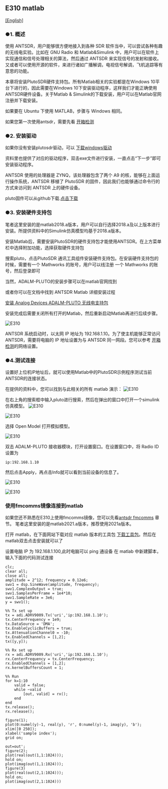 ## E310 matlab 

[[English]](../../../../device_and_usage_manual/ANTSDR_E_Series_Module/ANTSDR_E310_Reference_Manual/AntsdrE310_matlab.html)

### ●1. 概述

使用 ANTSDR，用户能够很方便地接入到各种 SDR 软件当中，可以尝试各种有趣的无线电实验。比如在 GNU Radio 和 Matlab&Simulink 中，用户可以在软件上实现通信和信号处理相关的算法，然后通过 ANTSDR 来实现信号的发射和接收。又或者可以使用开源的软件，来进行诸如广播解调，电视信号解调，飞机追踪等有意思的功能。

本章将安装PlutoSDR硬件支持包。所有Matlab相关的实验都是在Windows 10平台下进行的，因此需要在Windows 10下安装驱动程序，这样我们才能正确使用ANTSDR硬件设备。关于Matlab & Simulink的下载安装，用户可以在Matlab官网注册并下载安装。

如果要在 Ubuntu 下使用 MATLAB，步骤与 Windows 相同。

如果您第一次使用antsdr，需要先看 [开箱检测](./AntsdrE310_Unpacking_examination_cn.md)

### ●2. 安装驱动

如果你没有安装plutosdr驱动，可以
[下载windows驱动](https://wiki.analog.com/university/tools/pluto/drivers/windows)

资料里也提供了对应的驱动程序，双击exe文件进行安装，一直点击“下一步”即可安装驱动程序。

ANTSDR 使用的处理器是 ZYNQ，该处理器包含了两个 A9 的核，能够在上面运行操作系统，ANTSDR 移植了 PlutoSDR 的固件，因此我们也能够通过命令行的方式来访问到 ANTSDR 上的硬件设备。

pluto固件可以从github下载.[点击下载](https://github.com/MicroPhase/antsdr-fw-patch/releases)

### ●3. 安装硬件支持包

笔者这里安装的是matlab2018.a版本，用户可以自行选择2018.a及以上版本进行安装。所提供资料中的Simulink仿真模型均基于2018.a版本。

安装Matlab后，需要安装PlutoSDR的硬件支持包才能使用ANTSDR。在上方菜单栏中选择附加功能，选择获取硬件支持包

搜索pluto，点击PlutoSDR 通讯工具组件安装硬件支持包。在安装硬件支持包的时候，需要有一个 Mathworks 的账号，用户可以线注册
一个 Mathworks 的账号，然后登录即可

当然，ADALM-PLUTO的安装步骤可以在matlab官网找到

或者你可以在文档中找到 ANTSDR Matlab 详细安装过程

[安装 Analog Devices ADALM-PLUTO 无线电支持包](https://ww2.mathworks.cn/help/comm/plutoradio/ug/install-support-package-for-pluto-radio.html)

安装完成后需要关闭所有打开的Matlab，然后重新启动Matlab再进行后续步骤。

![E310](./ANTSDR_E310_Reference_Manual.assets/E310_connect_.png)

ANTSDR 系统启动时，以太网 IP 地址为 192.168.1.10。为了使主机能够正常访问 ANTSDR，需要将电脑的 IP 地址设置为与 ANTSDR 同一网段。您可以参考 [开箱检测](./AntsdrE310_Unpacking_examination_cn.md)的网络设置。 


### ●4.测试连接

设置好上位机IP地址后，就可以使用Matlab中的PlutoSDR示例程序测试当前ANTSDR的连接状态。

在提供的资料中，您可以找到与此相关的所有 matlab 演示：
![E310](./ANTSDR_E310_Reference_Manual.assets/matlab_all_demo.png)

在右上角的搜索框中输入pluto进行搜索，然后在弹出的窗口中打开一个simulink仿真模型。
![E310](./ANTSDR_E310_Reference_Manual.assets/matlab_pluto.png)

![E310](./ANTSDR_E310_Reference_Manual.assets/matlab_pluto_demo.png)

选择 Open Model 打开模拟模型。

![E310](./ANTSDR_E310_Reference_Manual.assets/matlab_ADALM-PLUTO.png)

双击 ADALM-PLUTO 接收器模块，打开设置窗口。在设置窗口中，将 Radio ID 设置为

```
ip:192.168.1.10
```

然后点击Apply，再点击Info就可以看到当前设备的信息了。

![E310](./ANTSDR_E310_Reference_Manual.assets/matlab_demo_infoip.png)

![E310](./ANTSDR_E310_Reference_Manual.assets/matlab_demo_info.png)

### 使用fmcomms镜像连接到matlab

如果您还不熟悉在E310上使用fmcomms镜像，您可以先看[antsdr fmcomms](./AntsdrE310_fmcomms_cn.md) 章节。
笔者这里安装的是matlab2021.a版本，推荐使用2021a版本。

打开 matlab，在下面网站下载对应 matlab 版本的工具包 [下载工具包](https://github.com/analogdevicesinc/TransceiverToolbox/releases)。然后在matlab双击点击安装就可以了

设置电脑 IP 为 192.168.1.100,此时电脑可以 ping 通设备
在 matlab 中新建脚本，输入下面的代码测试连接
```
clc;
clear all;
close all;
amplitude = 2^12; frequency = 0.12e6;
swv1 = dsp.SineWave(amplitude, frequency);
swv1.ComplexOutput = true;
swv1.SamplesPerFrame = 1e4*10;
swv1.SampleRate = 3e6;
y = swv1();

%% Tx set up
tx = adi.ADRV9009.Tx('uri','ip:192.168.1.10');
tx.CenterFrequency = 1e9;
tx.DataSource = 'DMA';
tx.EnableCyclicBuffers = true;
tx.AttenuationChannel0 = -10;
tx.EnabledChannels = [1,2];
tx([y,y]);

%% Rx set up
rx = adi.ADRV9009.Rx('uri','ip:192.168.1.10');
rx.CenterFrequency = tx.CenterFrequency;
rx.EnabledChannels = [1,2];
rx.kernelBuffersCount = 1;

%% Run
for k=1:10
    valid = false;
    while ~valid
        [out, valid] = rx();
    end
end
tx.release();
rx.release();

figure(1); 
plot(0:numel(y)-1, real(y), 'r', 0:numel(y)-1, imag(y), 'b'); 
xlim([0 250]); 
xlabel('sample index'); 
grid on;

out=out';
figure(2); 
plot(real(out(1,1:1024)));
hold on;
plot(imag(out(1,1:1024)));
figure(3) 
plot(real(out(2,1:1024)));
hold on;
plot(imag(out(2,1:1024)))
```